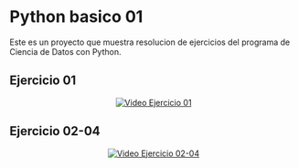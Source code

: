 # Python basico 01
Este es un proyecto que muestra resolucion de ejercicios del programa de Ciencia de Datos con Python.

## Ejercicio 01
<div align="center">
  <a href="https://www.youtube.com/watch?v=MaNF3Hu_fw4">
    <img src="https://img.youtube.com/vi/MaNF3Hu_fw4/0.jpg" alt="Video Ejercicio 01">
  </a>
</div>

## Ejercicio 02-04
<div align="center">
  <a href="https://www.youtube.com/watch?v=fEF_K-kiq_w">
    <img src="https://img.youtube.com/vi/fEF_K-kiq_w/0.jpg" alt="Video Ejercicio 02-04">
  </a>
</div>
